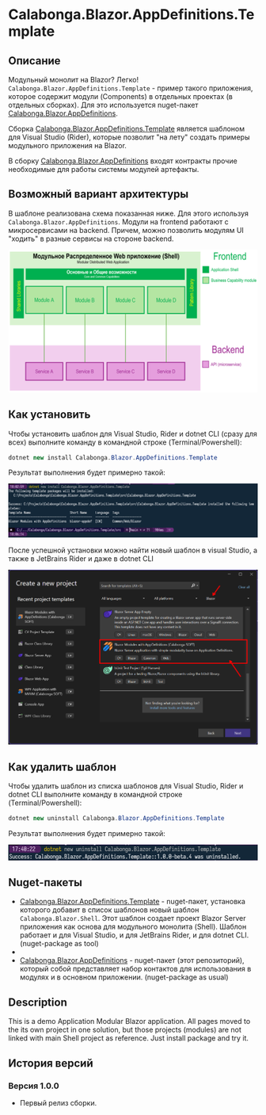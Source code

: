 # Calabonga.Blazor.AppDefinitions.Template

## Описание

Модульный монолит на Blazor? Легко! `Calabonga.Blazor.AppDefinitions.Template` - пример такого приложения, которое содержит модули (Components) в отдельных проектах (в отдельных сборках). Для это используется nuget-пакет [Calabonga.Blazor.AppDefinitions](https://www.nuget.org/packages/Calabonga.Blazor.AppDefinitions/). 

Сборка [Calabonga.Blazor.AppDefinitions.Template](https://github.com/Calabonga/Calabonga.Blazor.AppDefinitions.Template) является шаблоном для Visual Studio (Rider), которые позволит "на лету" создать примеры модульного приложения на Blazor.

В сборку [Calabonga.Blazor.AppDefinitions](https://github.com/Calabonga/Calabonga.Blazor.AppDefinitions) входят контракты прочие необходимые для работы системы модулей артефакты.

## Возможный вариант архитектуры

В шаблоне реализована схема показанная ниже. Для этого используя `Calabonga.Blazor.AppDefinitions`. Модули на frontend работают с микросервисами на backend. Причем, можно позволить модулям UI "ходить" в разные сервисы на стороне backend.

![Proposed Frontend Architecture](whatnot/schema.png)

## Как установить

Чтобы установить шаблон для Visual Studio, Rider и dotnet CLI (сразу для всех) выполните команду в командной строке (Terminal/Powershell):

``` csharp
dotnet new install Calabonga.Blazor.AppDefinitions.Template
```

Результат выполнения будет примерно такой:

![install](whatnot/install.png)

После успешной установки можно найти новый шаблон в visual Studio, а также в JetBrains Rider и даже в dotnet CLI

![visual Studio](whatnot/vs.png)

## Как удалить шаблон

Чтобы удалить шаблон из списка шаблонов для Visual Studio, Rider и dotnet CLI выполните команду в командной строке (Terminal/Powershell):

``` csharp
dotnet new uninstall Calabonga.Blazor.AppDefinitions.Template
```

Результат выполнения будет примерно такой:

![install](whatnot/uninstall.png)

## Nuget-пакеты

* [Calabonga.Blazor.AppDefinitions.Template](https://www.nuget.org/packages/Calabonga.Blazor.AppDefinitions.Template/) - nuget-пакет, установка которого добавит в список шаблонов новый шаблон `Calabonga.Blazor.Shell`. Этот шаблон создает проект Blazor Server приложения как основа для модульного монолита (Shell). Шаблон работает и для Visual Studio, и для JetBrains Rider, и для dotnet CLI. (nuget-package as tool)
* 
* [Calabonga.Blazor.AppDefinitions](https://www.nuget.org/packages/Calabonga.Blazor.AppDefinitions/) - nuget-пакет (этот репозиторий), который собой представляет набор контактов для использования в модулях и в основном приложении. (nuget-package as usual)

## Description
 
This is a demo Application Modular Blazor application. All pages moved to the its own project in one solution, but those projects (modules) are not linked with main Shell project as reference. Just install package and try it.

## История версий

### Версия 1.0.0

* Первый релиз сборки.